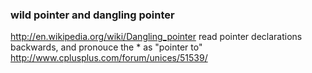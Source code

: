 ### wild pointer and dangling pointer
http://en.wikipedia.org/wiki/Dangling_pointer
read pointer declarations backwards, and pronouce the * as "pointer to"
http://www.cplusplus.com/forum/unices/51539/
